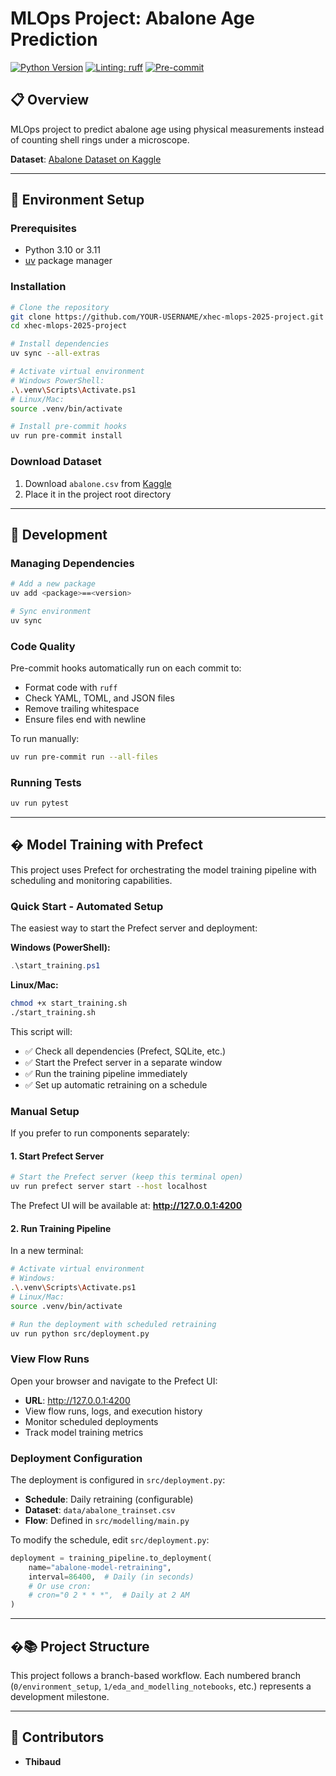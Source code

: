 # MLOps Project: Abalone Age Prediction

[![Python Version](https://img.shields.io/badge/python-3.10%20or%203.11-blue.svg)]()
[![Linting: ruff](https://img.shields.io/endpoint?url=https://raw.githubusercontent.com/charliermarsh/ruff/main/assets/badge/v2.json)](https://github.com/astral-sh/ruff)
[![Pre-commit](https://img.shields.io/badge/pre--commit-enabled-informational?logo=pre-commit&logoColor=white)](https://github.com/artefactory/xhec-mlops-project-student/blob/main/.pre-commit-config.yaml)

## 📋 Overview

MLOps project to predict abalone age using physical measurements instead of counting shell rings under a microscope.

**Dataset**: [Abalone Dataset on Kaggle](https://www.kaggle.com/datasets/rodolfomendes/abalone-dataset)

---

## 🚀 Environment Setup

### Prerequisites
- Python 3.10 or 3.11
- [uv](https://github.com/astral-sh/uv) package manager

### Installation

```bash
# Clone the repository
git clone https://github.com/YOUR-USERNAME/xhec-mlops-2025-project.git
cd xhec-mlops-2025-project

# Install dependencies
uv sync --all-extras

# Activate virtual environment
# Windows PowerShell:
.\.venv\Scripts\Activate.ps1
# Linux/Mac:
source .venv/bin/activate

# Install pre-commit hooks
uv run pre-commit install
```

### Download Dataset

1. Download `abalone.csv` from [Kaggle](https://www.kaggle.com/datasets/rodolfomendes/abalone-dataset)
2. Place it in the project root directory

---

## 🔧 Development

### Managing Dependencies

```bash
# Add a new package
uv add <package>==<version>

# Sync environment
uv sync
```

### Code Quality

Pre-commit hooks automatically run on each commit to:
- Format code with `ruff`
- Check YAML, TOML, and JSON files
- Remove trailing whitespace
- Ensure files end with newline

To run manually:
```bash
uv run pre-commit run --all-files
```

### Running Tests

```bash
uv run pytest
```

---

## � Model Training with Prefect

This project uses Prefect for orchestrating the model training pipeline with scheduling and monitoring capabilities.

### Quick Start - Automated Setup

The easiest way to start the Prefect server and deployment:

**Windows (PowerShell):**
```powershell
.\start_training.ps1
```

**Linux/Mac:**
```bash
chmod +x start_training.sh
./start_training.sh
```

This script will:
- ✅ Check all dependencies (Prefect, SQLite, etc.)
- ✅ Start the Prefect server in a separate window
- ✅ Run the training pipeline immediately
- ✅ Set up automatic retraining on a schedule

### Manual Setup

If you prefer to run components separately:

#### 1. Start Prefect Server

```bash
# Start the Prefect server (keep this terminal open)
uv run prefect server start --host localhost
```

The Prefect UI will be available at: **http://127.0.0.1:4200**

#### 2. Run Training Pipeline

In a new terminal:

```bash
# Activate virtual environment
# Windows:
.\.venv\Scripts\Activate.ps1
# Linux/Mac:
source .venv/bin/activate

# Run the deployment with scheduled retraining
uv run python src/deployment.py
```

### View Flow Runs

Open your browser and navigate to the Prefect UI:
- **URL**: http://127.0.0.1:4200
- View flow runs, logs, and execution history
- Monitor scheduled deployments
- Track model training metrics

### Deployment Configuration

The deployment is configured in `src/deployment.py`:
- **Schedule**: Daily retraining (configurable)
- **Dataset**: `data/abalone_trainset.csv`
- **Flow**: Defined in `src/modelling/main.py`

To modify the schedule, edit `src/deployment.py`:
```python
deployment = training_pipeline.to_deployment(
    name="abalone-model-retraining",
    interval=86400,  # Daily (in seconds)
    # Or use cron:
    # cron="0 2 * * *",  # Daily at 2 AM
)
```

---

## �📚 Project Structure

This project follows a branch-based workflow. Each numbered branch (`0/environment_setup`, `1/eda_and_modelling_notebooks`, etc.) represents a development milestone.

---

## 👥 Contributors

- **Thibaud**
